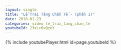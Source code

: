 ```yaml
---
layout: single
title: "Lễ Trai Tăng Chẩn Tế - (phần 1)"
date: 2018-01-23
categories: video le_trai_tang_chan_te
youtubeId: 23xLc6vQzeY
---
```


{% include youtubePlayer.html id=page.youtubeId %}